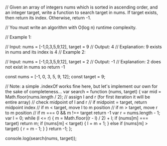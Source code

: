 // Given an array of integers nums which is sorted in ascending order, and an integer target, write a function to search target in nums. If target exists, then return its index. Otherwise, return -1.

// You must write an algorithm with O(log n) runtime complexity.

// Example 1:

// Input: nums = [-1,0,3,5,9,12], target = 9
// Output: 4
// Explanation: 9 exists in nums and its index is 4
// Example 2:

// Input: nums = [-1,0,3,5,9,12], target = 2
// Output: -1
// Explanation: 2 does not exist in nums so return -1

const nums = [-1, 0, 3, 5, 9, 12];
const target = 9;

// Note: a simple .indexOf works fine here, but let's implement our own for the sake of completeness...
var search = function (nums, target) {
    var mid = Math.floor(nums.length / 2);
    // assign l and r (for first iteration it will be entire array)
    // check midpoint of l and r
    // if midpoint = target, return midpoint index
    // if m < target, move l to m position
    // if m > target, move r to m position
    // if m === 0 && m !== target return -1
    var r = nums.length - 1;
    var l = 0;
    while (l <= r) {
        m = Math.floor((r - l) / 2) + l;
        if (nums[m] === target) return m;
        if (nums[m] < target) {
            l = m + 1;
        } else if (nums[m] > target) {
            r = m - 1;
        }
    }
    return -1;
};

console.log(search(nums, target));

